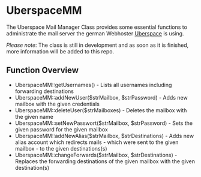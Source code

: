 # UberspaceMM
The Uberspace Mail Manager Class provides some essential functions to administrate the mail server the german Webhoster [Uberspace](https://uberspace.de) is using.

*Please note*: The class is still in development and as soon as it is finished, more information will be added to this repo.

## Function Overview
* UberspaceMM::getUsernames() - Lists all usernames including forwarding destinations
* UberspaceMM::addNewUser($strMailbox, $strPassword) - Adds new mailbox with the given credentials
* UberspaceMM::deleteUser($strMailboxes) - Deletes the mailbox with the given name
* UberspaceMM::setNewPasswort($strMailbox, $strPassword) - Sets the given password for the given mailbox
* UberspaceMM::addNewAlias($strMailbox, $strDestinations) - Adds new alias account which redirects mails - which were sent to the given mailbox - to the given destinations(s)
* UberspaceMM::changeForwards($strMailbox, $strDestinations) - Replaces the forwarding destinations of the given mailbox with the given destination(s)
